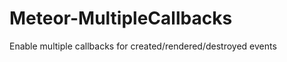 Meteor-MultipleCallbacks
========================

Enable multiple callbacks for created/rendered/destroyed events
